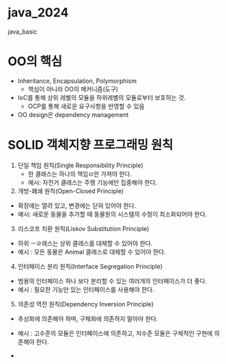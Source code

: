 # java_2024
java_basic

# OO의 핵심
- Inheritance, Encapsulation, Polymorphism
  - 핵심이 아니라 OO의 메커니즘(도구)
- IoC를 통해 상위 레벨의 모듈을 하위레벨의 모듈로부터 보호하는 것.
  - OCP를 통해 새로운 요구사항을 반영할 수 있음
- OO design은 dependency management

# SOLID 객체지향 프로그래밍 원칙
1. 단일 책임 원칙(Single Responsibility Principle)
   - 한 클래스는 하나의 책임ㅁ만 가져야 한다.
   - 예시: 자전거 클래스는 주행 기능에만 집중해야 한다.
2. 개방-폐쇄 원칙(Open-Closed Principle)
- 확장에는 열려 있고, 변경에는 닫혀 있어야 한다.
- 예시: 새로운 동물을 추가할 때 동물원의 시스템의 수정이 최소화되어야 한다.
3. 리스코프 치환 원칙(Liskov Substitution Principle)
  - 하위 ㅡㄹ래스는 상위 클래스를 대체할 수 있어야 한다.
  - 예시 : 모든 동물은 Animal 클래스로 대체할 수 있어야 한다.
4. 인터페이스 분리 원칙(Interface Segregation Principle)
- 범용의 인터페이스 하나 보다 분리할 수 있는 여러개의 인터페이스가 더 좋다.
- 예시 : 필요한 기능만 있는 인터페이스를 사용해야 한다.
5. 의존성 역전 원칙(Dependency Inversion Principle)
- 추상화에 의존해야 하며, 구체화에 의존하지 말아야 한다.
- 예시 : 고수준의 모듈은 인터페이스에 의존하고, 저수준 모듈은 구체적인 구현에 의존해야 한다.

- 
